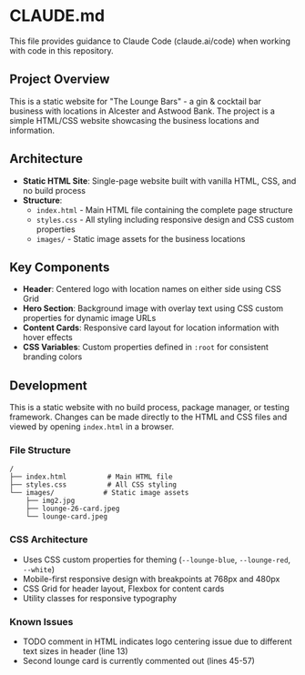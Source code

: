 # CLAUDE.md

This file provides guidance to Claude Code (claude.ai/code) when working with code in this repository.

## Project Overview

This is a static website for "The Lounge Bars" - a gin & cocktail bar business with locations in Alcester and Astwood Bank. The project is a simple HTML/CSS website showcasing the business locations and information.

## Architecture

- **Static HTML Site**: Single-page website built with vanilla HTML, CSS, and no build process
- **Structure**: 
  - `index.html` - Main HTML file containing the complete page structure
  - `styles.css` - All styling including responsive design and CSS custom properties
  - `images/` - Static image assets for the business locations

## Key Components

- **Header**: Centered logo with location names on either side using CSS Grid
- **Hero Section**: Background image with overlay text using CSS custom properties for dynamic image URLs
- **Content Cards**: Responsive card layout for location information with hover effects
- **CSS Variables**: Custom properties defined in `:root` for consistent branding colors

## Development

This is a static website with no build process, package manager, or testing framework. Changes can be made directly to the HTML and CSS files and viewed by opening `index.html` in a browser.

### File Structure
```
/
├── index.html          # Main HTML file
├── styles.css          # All CSS styling
└── images/            # Static image assets
    ├── img2.jpg
    ├── lounge-26-card.jpeg
    └── lounge-card.jpeg
```

### CSS Architecture
- Uses CSS custom properties for theming (`--lounge-blue`, `--lounge-red`, `--white`)
- Mobile-first responsive design with breakpoints at 768px and 480px
- CSS Grid for header layout, Flexbox for content cards
- Utility classes for responsive typography

### Known Issues
- TODO comment in HTML indicates logo centering issue due to different text sizes in header (line 13)
- Second lounge card is currently commented out (lines 45-57)